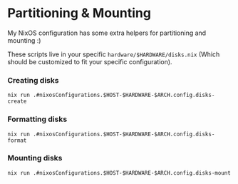 # Partitioning & Mounting
My NixOS configuration has some extra helpers for partitioning and mounting :)

These scripts live in your specific `hardware/$HARDWARE/disks.nix` (Which should be customized to fit your specific configuration).

### Creating disks
`nix run .#nixosConfigurations.$HOST-$HARDWARE-$ARCH.config.disks-create`
### Formatting disks
`nix run .#nixosConfigurations.$HOST-$HARDWARE-$ARCH.config.disks-format`
### Mounting disks
`nix run .#nixosConfigurations.$HOST-$HARDWARE-$ARCH.config.disks-mount`
